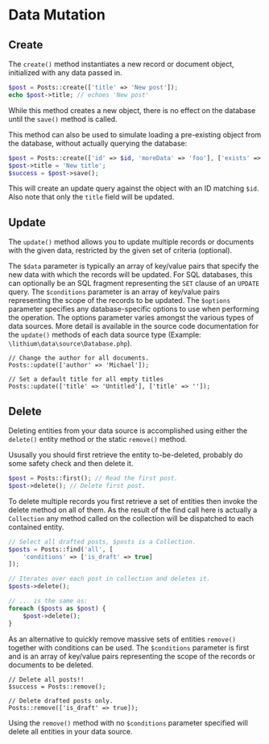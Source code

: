 # Data Mutation

## Create

The `create()` method instantiates a new record or document object, initialized with any data passed in.

```php
$post = Posts::create(['title' => 'New post']);
echo $post->title; // echoes 'New post'
```

<div class="note note-info">
	While this method creates a new object, there is no effect 
	on the database until the <code>save()</code> method is called.
</div>

This method can also be used to simulate loading a pre-existing object from the database, without actually querying the database:

```php
$post = Posts::create(['id' => $id, 'moreData' => 'foo'], ['exists' => true]);
$post->title = 'New title';
$success = $post->save();
```

This will create an update query against the object with an ID matching `$id`. Also note that only the `title` field will be updated.

## Update

The `update()` method allows you to update multiple records or documents with the given data, restricted by the given set of criteria (optional).

The `$data` parameter is typically an array of key/value pairs that specify the new data with which the records will be updated. For SQL databases, this can optionally be an SQL fragment representing the `SET` clause of an `UPDATE` query.  The `$conditions` parameter is an array of key/value pairs representing the scope of the records to be updated.  The `$options` parameter specifies any database-specific options to use when performing the operation. The options parameter varies amongst the various types of data sources.  More detail is available in the source code documentation for the `update()` methods of each data source type (Example: `\lithium\data\source\Database.php`).

```
// Change the author for all documents.
Posts::update(['author' => 'Michael']);

// Set a default title for all empty titles
Posts::update(['title' => 'Untitled'], ['title' => '']);
```

## Delete

Deleting entities from your data source is accomplished using either the `delete()` 
entity method or the static `remove()` method.

Ususally you should first retrieve the entity to-be-deleted, probably do some safety check
and then delete it.

```php
$post = Posts::first(); // Read the first post.
$post->delete(); // Delete first post.
```

To delete multiple records you first retrieve a set of entities
then invoke the delete method on all of them. As the result 
of the find call here is actually a `Collection` any method 
called on the collection will be dispatched to each contained entity.


```php
// Select all drafted posts, $posts is a Collection.
$posts = Posts::find('all', [
	'conditions' => ['is_draft' => true]			
]);

// Iterates over each post in collection and deletes it.
$posts->delete(); 

// ... is the same as: 
foreach ($posts as $post) {
	$post->delete();
}
```

As an alternative to quickly remove massive sets of entities `remove()` together with
conditions can be used. The `$conditions` parameter is first and is an array of key/value
pairs representing the scope of the records or documents to be deleted.

```
// Delete all posts!!
$success = Posts::remove();

// Delete drafted posts only.
Posts::remove(['is_draft' => true]);
```

<div class="note note-caution">
	Using the <code>remove()</code> method with no <code>$conditions</code> 
	parameter specified will delete all entities in your data source.
</div>


